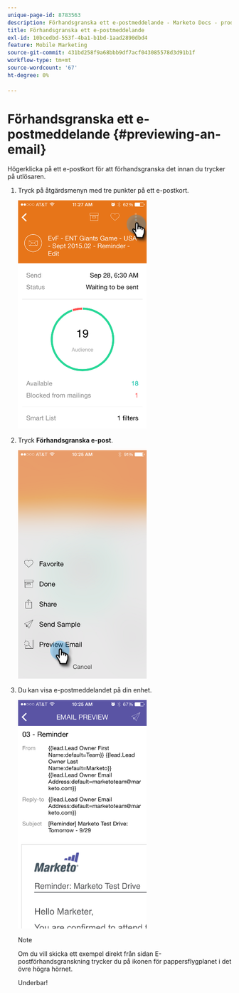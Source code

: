 ```yaml
---
unique-page-id: 8783563
description: Förhandsgranska ett e-postmeddelande - Marketo Docs - produktdokumentation
title: Förhandsgranska ett e-postmeddelande
exl-id: 10bcedbd-553f-4ba1-b1bd-1aad2890dbd4
feature: Mobile Marketing
source-git-commit: 431bd258f9a68bbb9df7acf043085578d3d91b1f
workflow-type: tm+mt
source-wordcount: '67'
ht-degree: 0%

---
```


# Förhandsgranska ett e-postmeddelande {#previewing-an-email}

Högerklicka på ett e-postkort för att förhandsgranska det innan du trycker på utlösaren.

1. Tryck på åtgärdsmenyn med tre punkter på ett e-postkort.

   ![](assets/image2015-9-25-11-3a30-3a52.png)

1. Tryck **Förhandsgranska e-post**.

   ![](assets/image2015-7-14-16-3a42-3a21.png)

1. Du kan visa e-postmeddelandet på din enhet.

   ![](assets/image2015-9-25-11-3a23-3a42.png)

   >[!NOTE]
   >
   >Om du vill skicka ett exempel direkt från sidan E-postförhandsgranskning trycker du på ikonen för pappersflygplanet i det övre högra hörnet.

   Underbar!
